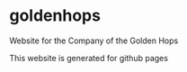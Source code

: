 # goldenhops
Website for the Company of the Golden Hops

This website is generated for github pages

